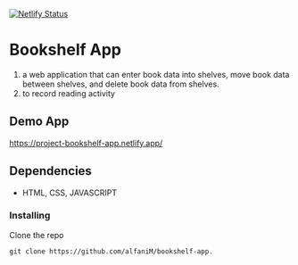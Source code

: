 [![Netlify Status](https://api.netlify.com/api/v1/badges/e9d99c2c-a40a-4f12-9fd2-c52ffed74a1c/deploy-status)](https://app.netlify.com/sites/project-bookshelf-app/deploys)
# Bookshelf App
1. a web application that can enter book data into shelves, move book data between shelves, and delete book data from shelves.
2. to record reading activity

## Demo App
https://project-bookshelf-app.netlify.app/

## Dependencies

* HTML, CSS, JAVASCRIPT

### Installing
Clone the repo
```
git clone https://github.com/alfaniM/bookshelf-app.
```
